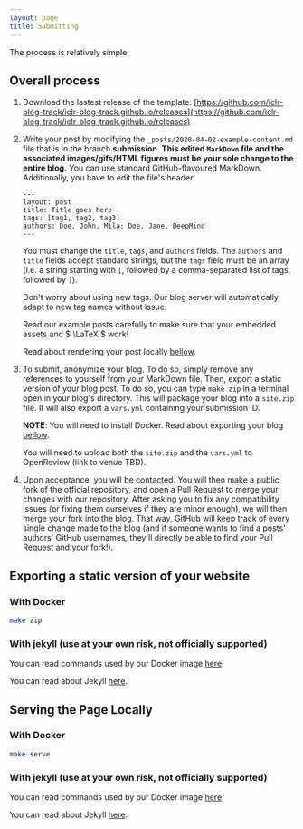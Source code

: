 ```yaml
---
layout: page
title: Submitting
---
```


The process is relatively simple.

## Overall process

1. Download the lastest release of the template: [https://github.com/iclr-blog-track/iclr-blog-track.github.io/releases](https://github.com/iclr-blog-track/iclr-blog-track.github.io/releases)
2. Write your post by modifying the `_posts/2020-04-02-example-content.md` file that is in the branch **submission**. **This
    edited `MarkDown` file and the associated images/gifs/HTML figures must be your sole change to the entire blog.**
    You can use standard GitHub-flavoured MarkDown. Additionally, you have to edit the file's header:
    ```
   ---
    layout: post
    title: Title goes here
    tags: [tag1, tag2, tag3]
    authors: Doe, John, Mila; Doe, Jane, DeepMind
    ---
   ```
    You must change the `title`, `tags`, and `authors` fields. The `authors` and `title` fields accept standard strings,
    but the `tags` field must be an array (i.e. a string starting with `[`, followed by a comma-separated list of tags, followed by `]`).

    Don't worry about using new tags. Our blog server will automatically adapt to new tag names without issue.

    Read our example posts carefully to make sure that your embedded assets and $ \LaTeX $ work!

    Read about rendering your post locally [bellow](#serving).
3. To submit, anonymize your blog. To do so, simply remove any references to yourself from your MarkDown file.
    Then, export a static version of your blog post. To do so, you can type `make zip` in a terminal open in your blog's directory.
    This will package your blog into a `site.zip` file.
    It will also export a `vars.yml` containing your submission ID.

    **NOTE**: You will need to install Docker. Read about exporting your blog [bellow](#exporting).

    You will need to upload both the `site.zip` and the `vars.yml` to OpenReview (link to venue TBD).
4. Upon acceptance, you will be contacted. You will then make a public fork of the official repository, and open a Pull
    Request to merge your changes with our repository. After asking you to fix any compatibility issues
    (or fixing them ourselves if they are minor enough), we will then merge your fork into the blog. That way,
    GitHub will keep track of every single change made to the blog (and if someone wants to find a posts' authors'
    GitHub usernames, they'll directly be able to find your Pull Request and your fork!).

<a id="exporting"></a>
## Exporting a static version of your website

### With Docker

```bash
make zip
```

### With jekyll (use at your own risk, not officially supported)

You can read commands used by our Docker image [here](https://github.com/iclr-blog-track/github-pages-docker).

You can read about Jekyll [here](https://github.com/udem-ift6758/blogpost-template).


<a id="serving"></a>
## Serving the Page Locally

### With Docker

```bash
make serve
```

### With jekyll (use at your own risk, not officially supported)

You can read commands used by our Docker image [here](https://github.com/iclr-blog-track/github-pages-docker).

You can read about Jekyll [here](https://github.com/udem-ift6758/blogpost-template).
